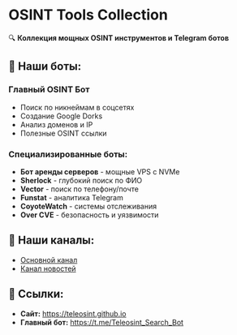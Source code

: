 # OSINT Tools Collection

🔍 **Коллекция мощных OSINT инструментов и Telegram ботов**

## 🤖 Наши боты:

### Главный OSINT Бот
- Поиск по никнеймам в соцсетях
- Создание Google Dorks
- Анализ доменов и IP
- Полезные OSINT ссылки

### Специализированные боты:
- **Бот аренды серверов** - мощные VPS с NVMe
- **Sherlock** - глубокий поиск по ФИО
- **Vector** - поиск по телефону/почте
- **Funstat** - аналитика Telegram
- **CoyoteWatch** - системы отслеживания
- **Over CVE** - безопасность и уязвимости

## 📢 Наши каналы:
- [Основной канал](https://t.me/Osinter_Telegram)
- [Канал новостей](https://t.me/Teleosint)

## 🔗 Ссылки:
- **Сайт:** https://teleosint.github.io
- **Главный бот:** https://t.me/Teleosint_Search_Bot

